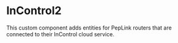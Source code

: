 # InControl2
This custom component adds entities for PepLink routers that are connected to their InControl cloud service.

